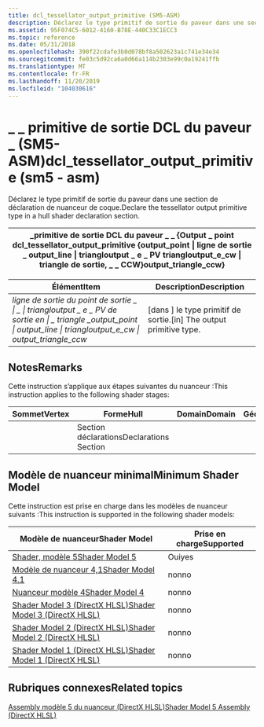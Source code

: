 ```yaml
---
title: dcl_tessellator_output_primitive (SM5-ASM)
description: Déclarez le type primitif de sortie du paveur dans une section de déclaration de nuanceur de coque.
ms.assetid: 95F074C5-6012-4160-B78E-440C33C1ECC3
ms.topic: reference
ms.date: 05/31/2018
ms.openlocfilehash: 390f22cdafe3b0d078bf8a502623a1c741e34e34
ms.sourcegitcommit: fe03c5d92ca6a0d66a114b2303e99c0a19241ffb
ms.translationtype: MT
ms.contentlocale: fr-FR
ms.lasthandoff: 11/20/2019
ms.locfileid: "104030616"
---
```

# <a name="dcl_tessellator_output_primitive-sm5---asm"></a><span data-ttu-id="62c89-103">\_ \_ primitive de sortie DCL du paveur \_ (SM5-ASM)</span><span class="sxs-lookup"><span data-stu-id="62c89-103">dcl\_tessellator\_output\_primitive (sm5 - asm)</span></span>

<span data-ttu-id="62c89-104">Déclarez le type primitif de sortie du paveur dans une section de déclaration de nuanceur de coque.</span><span class="sxs-lookup"><span data-stu-id="62c89-104">Declare the tessellator output primitive type in a hull shader declaration section.</span></span>



| <span data-ttu-id="62c89-105">\_primitive de sortie DCL du paveur \_ \_ {Output \_ point </span><span class="sxs-lookup"><span data-stu-id="62c89-105">dcl\_tessellator\_output\_primitive {output\_point </span></span>\| <span data-ttu-id="62c89-106">ligne de sortie \_ </span><span class="sxs-lookup"><span data-stu-id="62c89-106">output\_line </span></span>\| <span data-ttu-id="62c89-107">triangloutput \_ e \_ PV </span><span class="sxs-lookup"><span data-stu-id="62c89-107">triangloutput\_e\_cw </span></span>\| <span data-ttu-id="62c89-108">triangle de sortie, \_ \_ CCW}</span><span class="sxs-lookup"><span data-stu-id="62c89-108">output\_triangle\_ccw}</span></span> |
|----------------------------------------------------------------------------------------------------------------------|



 



| <span data-ttu-id="62c89-109">Élément</span><span class="sxs-lookup"><span data-stu-id="62c89-109">Item</span></span>                                                                                                                                                                                                                                                                                                                                            | <span data-ttu-id="62c89-110">Description</span><span class="sxs-lookup"><span data-stu-id="62c89-110">Description</span></span>                                  |
|-------------------------------------------------------------------------------------------------------------------------------------------------------------------------------------------------------------------------------------------------------------------------------------------------------------------------------------------------|----------------------------------------------|
| <span data-ttu-id="62c89-111"><span id="output_point___output_line_____________________________________triangloutput_e_cw___output_triangle_ccw"></span><span id="OUTPUT_POINT___OUTPUT_LINE_____________________________________TRIANGLOUTPUT_E_CW___OUTPUT_TRIANGLE_CCW"></span>*ligne de sortie du point de sortie \_ \| \_ \| triangloutput \_ e \_ PV de sortie en \| \_ triangle \_*</span><span class="sxs-lookup"><span data-stu-id="62c89-111"><span id="output_point___output_line_____________________________________triangloutput_e_cw___output_triangle_ccw"></span><span id="OUTPUT_POINT___OUTPUT_LINE_____________________________________TRIANGLOUTPUT_E_CW___OUTPUT_TRIANGLE_CCW"></span>*output\_point \| output\_line \| triangloutput\_e\_cw \| output\_triangle\_ccw*</span></span><br/> | <span data-ttu-id="62c89-112">\[dans \] le type primitif de sortie.</span><span class="sxs-lookup"><span data-stu-id="62c89-112">\[in\] The output primitive type.</span></span><br/> |



 

## <a name="remarks"></a><span data-ttu-id="62c89-113">Notes</span><span class="sxs-lookup"><span data-stu-id="62c89-113">Remarks</span></span>

<span data-ttu-id="62c89-114">Cette instruction s’applique aux étapes suivantes du nuanceur :</span><span class="sxs-lookup"><span data-stu-id="62c89-114">This instruction applies to the following shader stages:</span></span>



| <span data-ttu-id="62c89-115">Sommet</span><span class="sxs-lookup"><span data-stu-id="62c89-115">Vertex</span></span> | <span data-ttu-id="62c89-116">Forme</span><span class="sxs-lookup"><span data-stu-id="62c89-116">Hull</span></span>                 | <span data-ttu-id="62c89-117">Domain</span><span class="sxs-lookup"><span data-stu-id="62c89-117">Domain</span></span> | <span data-ttu-id="62c89-118">Géométrie</span><span class="sxs-lookup"><span data-stu-id="62c89-118">Geometry</span></span> | <span data-ttu-id="62c89-119">Pixel</span><span class="sxs-lookup"><span data-stu-id="62c89-119">Pixel</span></span> | <span data-ttu-id="62c89-120">Compute</span><span class="sxs-lookup"><span data-stu-id="62c89-120">Compute</span></span> |
|--------|----------------------|--------|----------|-------|---------|
|        | <span data-ttu-id="62c89-121">Section déclarations</span><span class="sxs-lookup"><span data-stu-id="62c89-121">Declarations Section</span></span> |        |          |       |         |



 

## <a name="minimum-shader-model"></a><span data-ttu-id="62c89-122">Modèle de nuanceur minimal</span><span class="sxs-lookup"><span data-stu-id="62c89-122">Minimum Shader Model</span></span>

<span data-ttu-id="62c89-123">Cette instruction est prise en charge dans les modèles de nuanceur suivants :</span><span class="sxs-lookup"><span data-stu-id="62c89-123">This instruction is supported in the following shader models:</span></span>



| <span data-ttu-id="62c89-124">Modèle de nuanceur</span><span class="sxs-lookup"><span data-stu-id="62c89-124">Shader Model</span></span>                                              | <span data-ttu-id="62c89-125">Prise en charge</span><span class="sxs-lookup"><span data-stu-id="62c89-125">Supported</span></span> |
|-----------------------------------------------------------|-----------|
| [<span data-ttu-id="62c89-126">Shader, modèle 5</span><span class="sxs-lookup"><span data-stu-id="62c89-126">Shader Model 5</span></span>](d3d11-graphics-reference-sm5.md)        | <span data-ttu-id="62c89-127">Oui</span><span class="sxs-lookup"><span data-stu-id="62c89-127">yes</span></span>       |
| [<span data-ttu-id="62c89-128">Modèle de nuanceur 4,1</span><span class="sxs-lookup"><span data-stu-id="62c89-128">Shader Model 4.1</span></span>](dx-graphics-hlsl-sm4.md)              | <span data-ttu-id="62c89-129">non</span><span class="sxs-lookup"><span data-stu-id="62c89-129">no</span></span>        |
| [<span data-ttu-id="62c89-130">Nuanceur modèle 4</span><span class="sxs-lookup"><span data-stu-id="62c89-130">Shader Model 4</span></span>](dx-graphics-hlsl-sm4.md)                | <span data-ttu-id="62c89-131">non</span><span class="sxs-lookup"><span data-stu-id="62c89-131">no</span></span>        |
| [<span data-ttu-id="62c89-132">Shader Model 3 (DirectX HLSL)</span><span class="sxs-lookup"><span data-stu-id="62c89-132">Shader Model 3 (DirectX HLSL)</span></span>](dx-graphics-hlsl-sm3.md) | <span data-ttu-id="62c89-133">non</span><span class="sxs-lookup"><span data-stu-id="62c89-133">no</span></span>        |
| [<span data-ttu-id="62c89-134">Shader Model 2 (DirectX HLSL)</span><span class="sxs-lookup"><span data-stu-id="62c89-134">Shader Model 2 (DirectX HLSL)</span></span>](dx-graphics-hlsl-sm2.md) | <span data-ttu-id="62c89-135">non</span><span class="sxs-lookup"><span data-stu-id="62c89-135">no</span></span>        |
| [<span data-ttu-id="62c89-136">Shader Model 1 (DirectX HLSL)</span><span class="sxs-lookup"><span data-stu-id="62c89-136">Shader Model 1 (DirectX HLSL)</span></span>](dx-graphics-hlsl-sm1.md) | <span data-ttu-id="62c89-137">non</span><span class="sxs-lookup"><span data-stu-id="62c89-137">no</span></span>        |



 

## <a name="related-topics"></a><span data-ttu-id="62c89-138">Rubriques connexes</span><span class="sxs-lookup"><span data-stu-id="62c89-138">Related topics</span></span>

<dl> <dt>

[<span data-ttu-id="62c89-139">Assembly modèle 5 du nuanceur (DirectX HLSL)</span><span class="sxs-lookup"><span data-stu-id="62c89-139">Shader Model 5 Assembly (DirectX HLSL)</span></span>](shader-model-5-assembly--directx-hlsl-.md)
</dt> </dl>

 

 





